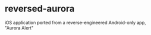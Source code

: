# reversed-aurora
iOS application ported from a reverse-engineered Android-only app, "Aurora Alert"
